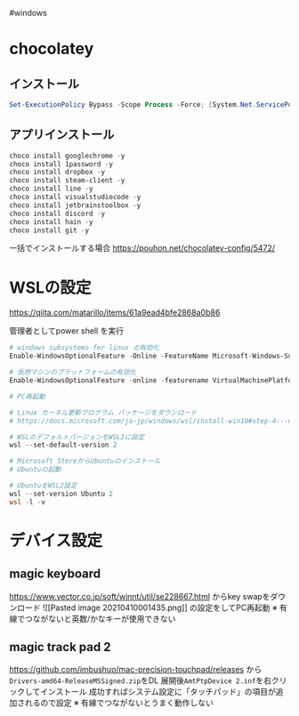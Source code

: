 #windows
# chocolatey
## インストール
```powershell
Set-ExecutionPolicy Bypass -Scope Process -Force; [System.Net.ServicePointManager]::SecurityProtocol = [System.Net.ServicePointManager]::SecurityProtocol -bor 3072; iex ((New-Object System.Net.WebClient).DownloadString('https://chocolatey.org/install.ps1'))
```
## アプリインストール
```powershell
choco install googlechrome -y
choco install 1password -y
choco install dropbox -y
choco install steam-client -y
choco install line -y
choco install visualstudiocode -y
choco install jetbrainstoolbox -y
choco install discord -y
choco install hain -y
choco install git -y
```

一括でインストールする場合
https://pouhon.net/chocolatey-config/5472/

# WSLの設定
https://qiita.com/matarillo/items/61a9ead4bfe2868a0b86

管理者としてpower shell を実行
```powershell
# windows subsystems for linux の有効化
Enable-WindowsOptionalFeature -Online -FeatureName Microsoft-Windows-Subsystem-Linux

# 仮想マシンのプラットフォームの有効化
Enable-WindowsOptionalFeature -online -featurename VirtualMachinePlatform

# PC再起動

# Linux カーネル更新プログラム パッケージをダウンロード
# https://docs.microsoft.com/ja-jp/windows/wsl/install-win10#step-4---download-the-linux-kernel-update-package

# WSLのデフォルトバージョンをWSL2に設定
wsl --set-default-version 2

# Microsoft StoreからUbuntuのインストール
# Ubuntuの起動 

# UbuntuをWSL2設定
wsl --set-version Ubuntu 2
wsl -l -v
```


# デバイス設定

## magic keyboard
https://www.vector.co.jp/soft/winnt/util/se228667.html
からkey swapをダウンロード
![[Pasted image 20210410001435.png]]
の設定をしてPC再起動
※ 有線でつながないと英数/かなキーが使用できない

## magic track pad 2
https://github.com/imbushuo/mac-precision-touchpad/releases
から`Drivers-amd64-ReleaseMSSigned.zip`をDL
展開後`AmtPtpDevice 2.inf`を右クリックしてインストール
成功すればシステム設定に「タッチパッド」の項目が追加されるので設定
※ 有線でつながないとうまく動作しない